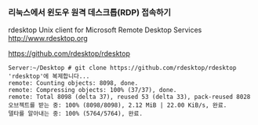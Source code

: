 ### 리눅스에서 윈도우 원격 데스크톱(RDP) 접속하기  

rdesktop
Unix client for Microsoft Remote Desktop Services
http://www.rdesktop.org

https://github.com/rdesktop/rdesktop
~~~
Server:~/Desktop # git clone https://github.com/rdesktop/rdesktop
'rdesktop'에 복제합니다...
remote: Counting objects: 8098, done.
remote: Compressing objects: 100% (37/37), done.
remote: Total 8098 (delta 37), reused 53 (delta 33), pack-reused 8028
오브젝트를 받는 중: 100% (8098/8098), 2.12 MiB | 22.00 KiB/s, 완료.
델타를 알아내는 중: 100% (5764/5764), 완료.
~~~
